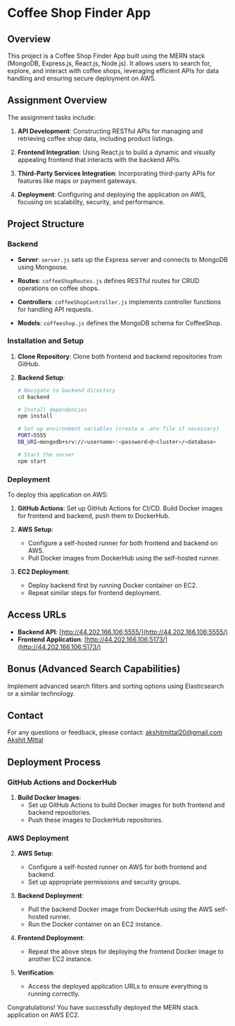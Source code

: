 # Coffee Shop Finder App

## Overview

This project is a Coffee Shop Finder App built using the MERN stack (MongoDB, Express.js, React.js, Node.js). It allows users to search for, explore, and interact with coffee shops, leveraging efficient APIs for data handling and ensuring secure deployment on AWS.

## Assignment Overview

The assignment tasks include:

1. **API Development**: Constructing RESTful APIs for managing and retrieving coffee shop data, including product listings.
   
2. **Frontend Integration**: Using React.js to build a dynamic and visually appealing frontend that interacts with the backend APIs.
   
3. **Third-Party Services Integration**: Incorporating third-party APIs for features like maps or payment gateways.
   
4. **Deployment**: Configuring and deploying the application on AWS, focusing on scalability, security, and performance.

## Project Structure

### Backend

- **Server**: `server.js` sets up the Express server and connects to MongoDB using Mongoose.
  
- **Routes**: `coffeeShopRoutes.js` defines RESTful routes for CRUD operations on coffee shops.
  
- **Controllers**: `coffeeShopController.js` implements controller functions for handling API requests.
  
- **Models**: `coffeeshop.js` defines the MongoDB schema for CoffeeShop.

### Installation and Setup

1. **Clone Repository**: Clone both frontend and backend repositories from GitHub.

2. **Backend Setup**:
   ```bash
   # Navigate to backend directory
   cd backend
   
   # Install dependencies
   npm install
   
   # Set up environment variables (create a .env file if necessary)
   PORT=5555
   DB_URI=mongodb+srv://<username>:<password>@<cluster>/<database>
   
   # Start the server
   npm start

### Deployment

To deploy this application on AWS:

1. **GitHub Actions**: Set up GitHub Actions for CI/CD. Build Docker images for frontend and backend, push them to DockerHub.

2. **AWS Setup**:
   - Configure a self-hosted runner for both frontend and backend on AWS.
   - Pull Docker images from DockerHub using the self-hosted runner.
   
3. **EC2 Deployment**:
   - Deploy backend first by running Docker container on EC2.
   - Repeat similar steps for frontend deployment.

## Access URLs

- **Backend API**: [http://44.202.166.106:5555/](http://44.202.166.106:5555/)
- **Frontend Application**: [http://44.202.166.106:5173/](http://44.202.166.106:5173/)

## Bonus (Advanced Search Capabilities)
Implement advanced search filters and sorting options using Elasticsearch or a similar technology.

## Contact
For any questions or feedback, please contact: akshitmittal20@gmail.com
[Akshit Mittal](mailto:akshitmittal20@gmail.com)



## Deployment Process

### GitHub Actions and DockerHub

1. **Build Docker Images**:
   - Set up GitHub Actions to build Docker images for both frontend and backend repositories.
   - Push these images to DockerHub repositories.

### AWS Deployment

2. **AWS Setup**:
   - Configure a self-hosted runner on AWS for both frontend and backend.
   - Set up appropriate permissions and security groups.

3. **Backend Deployment**:
   - Pull the backend Docker image from DockerHub using the AWS self-hosted runner.
   - Run the Docker container on an EC2 instance.

4. **Frontend Deployment**:
   - Repeat the above steps for deploying the frontend Docker image to another EC2 instance.

5. **Verification**:
   - Access the deployed application URLs to ensure everything is running correctly.

Congratulations! You have successfully deployed the MERN stack application on AWS EC2.